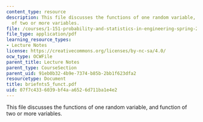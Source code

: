 ```yaml
---
content_type: resource
description: This file discusses the functions of one random variable, and function
  of two or more variables.
file: /courses/1-151-probability-and-statistics-in-engineering-spring-2005/07f7c4336039bf4aa6526d711ba1e4e2_briefnts5_funct.pdf
file_type: application/pdf
learning_resource_types:
- Lecture Notes
license: https://creativecommons.org/licenses/by-nc-sa/4.0/
ocw_type: OCWFile
parent_title: Lecture Notes
parent_type: CourseSection
parent_uid: 91eb0b32-4b9e-7374-b85b-2bb1f623dfa2
resourcetype: Document
title: briefnts5_funct.pdf
uid: 07f7c433-6039-bf4a-a652-6d711ba1e4e2
---
```

This file discusses the functions of one random variable, and function of two or more variables.